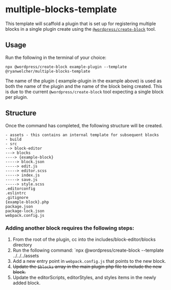 # multiple-blocks-template

This template will scaffold a plugin that is set up for registering multiple blocks in a single plugin create using the [`@wordpress/create-block`](https://developer.wordpress.org/block-editor/reference-guides/packages/packages-create-block/) tool. 

## Usage
Run the following in the terminal of your choice:

`npx @wordpress/create-block example-plugin --template @ryanwelcher/multiple-blocks-template`

The name of the plugin ( example-plugin in the example above) is used as both the name of the plugin and the name of the block being created. This is due to the current `@wordpress/create-block` tool expecting a single block per plugin.


## Structure

Once the command has completed, the following structure will be created.

```
- assets - this contains an internal template for subsequent blocks
- build
- src
--> block-editor
---> blocks
----> {example-block}
-----> block.json
-----> edit.js
-----> editor.scss
-----> index.js
-----> save.js
-----> style.scss
.editorconfig
.eslintrc
.gitignore
{example-block}.php
package.json
package-lock.json
webpack.config.js
```

### Adding another block requires the following steps:

1. From the root of the plugin, cc into the includes/block-editor/blocks directory
2. Run the following command: `npx @wordpress/create-block --template ../../../assets
3. Add a new entry point in `webpack.config.js` that points to the new block.
4. ~~Update the `$blocks` array in the main plugin php file to include the new block.~~
5. Update the editorScripts, editorStyles, and styles items in the newly added block.

